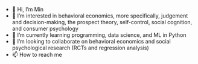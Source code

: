 - 👋 Hi, I’m Min 
- 👀 I’m interested in behavioral economics, more specifically, judgement and decision-making, the prospect theory, self-control, social cognition, and consumer psychology
- 🌱 I’m currently learning programming, data science, and ML in Python
- 💞️ I’m looking to collaborate on behavioral economics and social psychological research (RCTs and regression analysis)
- 📫 How to reach me 

<!---
mkt355/mkt355 is a ✨ special ✨ repository because its `README.md` (this file) appears on your GitHub profile.
You can click the Preview link to take a look at your changes.
--->
